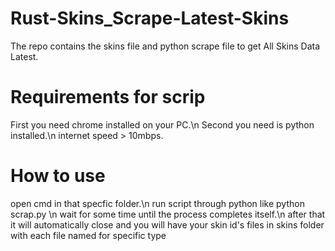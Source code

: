 # Rust-Skins_Scrape-Latest-Skins
The repo contains the skins file and python scrape file to get All Skins Data Latest.

# Requirements for scrip
First you need chrome installed on your PC.\n
Second you need is python installed.\n
internet speed > 10mbps.

# How to use
open cmd in that specfic folder.\n
run script through python like python scrap.py \n
wait for some time until the process completes itself.\n
after that it will automatically close and you will have your skin id's files in skins folder with each file named for specific type
